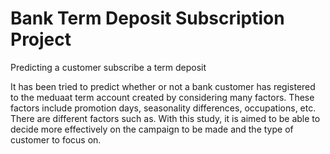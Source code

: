 # Bank Term Deposit Subscription Project
 Predicting a customer subscribe a term deposit 

It has been tried to predict whether or not a bank customer has registered to the meduaat term account created by considering many factors. These factors include promotion days, seasonality differences, occupations, etc. There are different factors such as. With this study, it is aimed to be able to decide more effectively on the campaign to be made and the type of customer to focus on.
